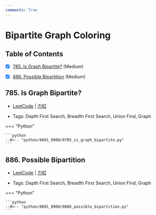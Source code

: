 ```yaml
---
comments: True
---
```


# Bipartite Graph Coloring

## Table of Contents

- [x] [785. Is Graph Bipartite?](#785-is-graph-bipartite) (Medium)
- [x] [886. Possible Bipartition](#886-possible-bipartition) (Medium)


## 785. Is Graph Bipartite?

-    [LeetCode](https://leetcode.com/problems/is-graph-bipartite/) | [力扣](https://leetcode.cn/problems/is-graph-bipartite/)

-   Tags: Depth First Search, Breadth First Search, Union Find, Graph

=== "Python"

    ```python
    --8<-- "python/0601_0900/0785_is_graph_bipartite.py"
    ```



## 886. Possible Bipartition

-    [LeetCode](https://leetcode.com/problems/possible-bipartition/) | [力扣](https://leetcode.cn/problems/possible-bipartition/)

-   Tags: Depth First Search, Breadth First Search, Union Find, Graph

=== "Python"

    ```python
    --8<-- "python/0601_0900/0886_possible_bipartition.py"
    ```
